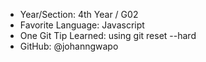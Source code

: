 - Year/Section: 4th Year / G02
- Favorite Language: Javascript
- One Git Tip Learned: using git reset --hard
- GitHub: @johanngwapo